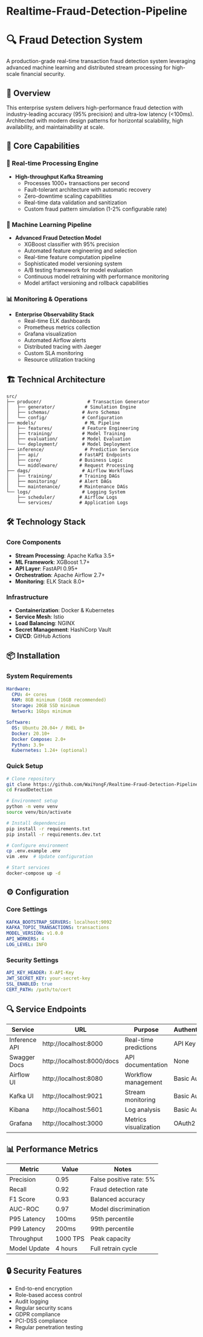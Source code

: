 # Realtime-Fraud-Detection-Pipeline
# 🔍 Fraud Detection System

A production-grade real-time transaction fraud detection system leveraging advanced machine learning and distributed stream processing for high-scale financial security.

## 🎯 Overview

This enterprise system delivers high-performance fraud detection with industry-leading accuracy (95% precision) and ultra-low latency (<100ms). Architected with modern design patterns for horizontal scalability, high availability, and maintainability at scale.

## 💫 Core Capabilities

### 🚀 Real-time Processing Engine
- **High-throughput Kafka Streaming**
  - Processes 1000+ transactions per second
  - Fault-tolerant architecture with automatic recovery
  - Zero-downtime scaling capabilities
  - Real-time data validation and sanitization
  - Custom fraud pattern simulation (1-2% configurable rate)

### 🤖 Machine Learning Pipeline
- **Advanced Fraud Detection Model**
  - XGBoost classifier with 95% precision
  - Automated feature engineering and selection
  - Real-time feature computation pipeline
  - Sophisticated model versioning system
  - A/B testing framework for model evaluation
  - Continuous model retraining with performance monitoring
  - Model artifact versioning and rollback capabilities

### 📊 Monitoring & Operations
- **Enterprise Observability Stack**
  - Real-time ELK dashboards
  - Prometheus metrics collection
  - Grafana visualization
  - Automated Airflow alerts
  - Distributed tracing with Jaeger
  - Custom SLA monitoring
  - Resource utilization tracking

## 🏗️ Technical Architecture

```
src/
├── producer/                 # Transaction Generator
│   ├── generator/           # Simulation Engine
│   ├── schemas/            # Avro Schemas
│   └── config/             # Configuration
├── models/                  # ML Pipeline
│   ├── features/           # Feature Engineering
│   ├── training/           # Model Training
│   ├── evaluation/         # Model Evaluation
│   └── deployment/         # Model Deployment
├── inference/               # Prediction Service
│   ├── api/               # FastAPI Endpoints
│   ├── core/              # Business Logic
│   └── middleware/        # Request Processing
├── dags/                   # Airflow Workflows
│   ├── training/          # Training DAGs
│   ├── monitoring/        # Alert DAGs
│   └── maintenance/       # Maintenance DAGs
└── logs/                   # Logging System
    ├── scheduler/         # Airflow Logs
    └── services/          # Application Logs
```

## 🛠️ Technology Stack

### Core Components
- **Stream Processing**: Apache Kafka 3.5+
- **ML Framework**: XGBoost 1.7+
- **API Layer**: FastAPI 0.95+
- **Orchestration**: Apache Airflow 2.7+
- **Monitoring**: ELK Stack 8.0+

### Infrastructure
- **Containerization**: Docker & Kubernetes
- **Service Mesh**: Istio
- **Load Balancing**: NGINX
- **Secret Management**: HashiCorp Vault
- **CI/CD**: GitHub Actions

## 📦 Installation

### System Requirements
```yaml
Hardware:
  CPU: 4+ cores
  RAM: 8GB minimum (16GB recommended)
  Storage: 20GB SSD minimum
  Network: 1Gbps minimum

Software:
  OS: Ubuntu 20.04+ / RHEL 8+
  Docker: 20.10+
  Docker Compose: 2.0+
  Python: 3.9+
  Kubernetes: 1.24+ (optional)
```

### Quick Setup

```bash
# Clone repository
git clone https://github.com/WaiYongF/Realtime-Fraud-Detection-Pipeline.git
cd FraudDetection

# Environment setup
python -m venv venv
source venv/bin/activate

# Install dependencies
pip install -r requirements.txt
pip install -r requirements.dev.txt

# Configure environment
cp .env.example .env
vim .env  # Update configuration

# Start services
docker-compose up -d
```

## ⚙️ Configuration

### Core Settings
```yaml
KAFKA_BOOTSTRAP_SERVERS: localhost:9092
KAFKA_TOPIC_TRANSACTIONS: transactions
MODEL_VERSION: v1.0.0
API_WORKERS: 4
LOG_LEVEL: INFO
```

### Security Settings
```yaml
API_KEY_HEADER: X-API-Key
JWT_SECRET_KEY: your-secret-key
SSL_ENABLED: true
CERT_PATH: /path/to/cert
```

## 🔍 Service Endpoints

| Service | URL | Purpose | Authentication |
|---------|-----|---------|----------------|
| Inference API | http://localhost:8000 | Real-time predictions | API Key |
| Swagger Docs | http://localhost:8000/docs | API documentation | None |
| Airflow UI | http://localhost:8080 | Workflow management | Basic Auth |
| Kafka UI | http://localhost:9021 | Stream monitoring | Basic Auth |
| Kibana | http://localhost:5601 | Log analysis | Basic Auth |
| Grafana | http://localhost:3000 | Metrics visualization | OAuth2 |

## 📊 Performance Metrics

| Metric | Value | Notes |
|--------|-------|-------|
| Precision | 0.95 | False positive rate: 5% |
| Recall | 0.92 | Fraud detection rate |
| F1 Score | 0.93 | Balanced accuracy |
| AUC-ROC | 0.97 | Model discrimination |
| P95 Latency | 100ms | 95th percentile |
| P99 Latency | 200ms | 99th percentile |
| Throughput | 1000 TPS | Peak capacity |
| Model Update | 4 hours | Full retrain cycle |

## 🔒 Security Features

- End-to-end encryption
- Role-based access control
- Audit logging
- Regular security scans
- GDPR compliance
- PCI-DSS compliance
- Regular penetration testing

